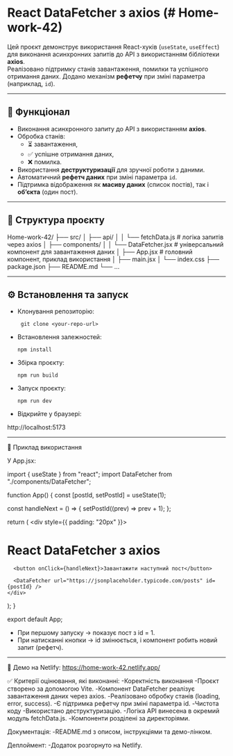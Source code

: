 # React DataFetcher з axios (# Home-work-42)

Цей проєкт демонструє використання React-хуків (`useState`, `useEffect`) для виконання асинхронних запитів до API з використанням бібліотеки **axios**.  
Реалізовано підтримку станів завантаження, помилки та успішного отримання даних. Додано механізм **рефетчу** при зміні параметра (наприклад, `id`).  

---

## 🚀 Функціонал
- Виконання асинхронного запиту до API з використанням **axios**.
- Обробка станів:
  - ⏳ завантаження,
  - ✅ успішне отримання даних,
  - ❌ помилка.
- Використання **деструктуризації** для зручної роботи з даними.
- Автоматичний **рефетч даних** при зміні параметра `id`.
- Підтримка відображення як **масиву даних** (список постів), так і **об’єкта** (один пост).

---

## 📂 Структура проєкту

Home-work-42/
├── src/
│ ├── api/
│ │ └── fetchData.js              # логіка запитів через axios
│ ├── components/
│ │ └── DataFetcher.jsx           # універсальний компонент для завантаження даних
│ ├── App.jsx                     # головний компонент, приклад використання
│ ├── main.jsx
│ └── index.css
├── package.json
├── README.md
└── ...

---

## ⚙️ Встановлення та запуск

- Клонування репозиторію:
  
       git clone <your-repo-url>

- Встановлення залежностей:

      npm install

- Збірка проєкту:

      npm run build

- Запуск проєкту:

      npm run dev
  
- Відкрийте у браузері:

http://localhost:5173

-----

📖 Приклад використання

У App.jsx:

import { useState } from "react";
import DataFetcher from "./components/DataFetcher";

function App() {
  const [postId, setPostId] = useState(1);

  const handleNext = () => {
    setPostId((prev) => prev + 1);
  };

  return (
    <div style={{ padding: "20px" }}>
      <h1>React DataFetcher з axios</h1>

      <button onClick={handleNext}>Завантажити наступний пост</button>

      <DataFetcher url="https://jsonplaceholder.typicode.com/posts" id={postId} />
    </div>
  );
}

export default App;

- При першому запуску → показує пост з id = 1.
- При натисканні кнопки → id змінюється, і компонент робить новий запит (рефетч).

------

🔗 Демо на Netlify: https://home-work-42.netlify.app/


✅ Критерії оцінювання, які виконанні: 
-Коректність виконання
-Проєкт створено за допомогою Vite.
-Компонент DataFetcher реалізує завантаження даних через axios.
-Реалізовано обробку станів (loading, error, success).
-Є підтримка рефетчу при зміні параметра id.
-Чистота коду
-Використано деструктуризацію.
-Логіка API винесена в окремий модуль fetchData.js.
-Компоненти розділені за директоріями.

Документація:
-README.md з описом, інструкціями та демо-лінком.

Деплоймент:
-Додаток розгорнуто на Netlify.
